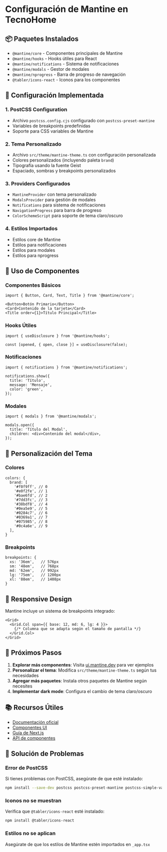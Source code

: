 # Configuración de Mantine en TecnoHome

## 📦 Paquetes Instalados

- `@mantine/core` - Componentes principales de Mantine
- `@mantine/hooks` - Hooks útiles para React
- `@mantine/notifications` - Sistema de notificaciones
- `@mantine/modals` - Gestor de modales
- `@mantine/nprogress` - Barra de progreso de navegación
- `@tabler/icons-react` - Iconos para los componentes

## 🚀 Configuración Implementada

### 1. PostCSS Configuration
- Archivo `postcss.config.cjs` configurado con `postcss-preset-mantine`
- Variables de breakpoints predefinidas
- Soporte para CSS variables de Mantine

### 2. Tema Personalizado
- Archivo `src/theme/mantine-theme.ts` con configuración personalizada
- Colores personalizados (incluyendo paleta `brand`)
- Tipografía usando la fuente Geist
- Espaciado, sombras y breakpoints personalizados

### 3. Providers Configurados
- `MantineProvider` con tema personalizado
- `ModalsProvider` para gestión de modales
- `Notifications` para sistema de notificaciones
- `NavigationProgress` para barra de progreso
- `ColorSchemeScript` para soporte de tema claro/oscuro

### 4. Estilos Importados
- Estilos core de Mantine
- Estilos para notificaciones
- Estilos para modales
- Estilos para nprogress

## 🎨 Uso de Componentes

### Componentes Básicos
```tsx
import { Button, Card, Text, Title } from '@mantine/core';

<Button>Botón Primario</Button>
<Card>Contenido de la tarjeta</Card>
<Title order={1}>Título Principal</Title>
```

### Hooks Útiles
```tsx
import { useDisclosure } from '@mantine/hooks';

const [opened, { open, close }] = useDisclosure(false);
```

### Notificaciones
```tsx
import { notifications } from '@mantine/notifications';

notifications.show({
  title: 'Título',
  message: 'Mensaje',
  color: 'green',
});
```

### Modales
```tsx
import { modals } from '@mantine/modals';

modals.open({
  title: 'Título del Modal',
  children: <div>Contenido del modal</div>,
});
```

## 🔧 Personalización del Tema

### Colores
```tsx
colors: {
  brand: [
    '#f0f9ff', // 0
    '#e0f2fe', // 1
    '#bae6fd', // 2
    '#7dd3fc', // 3
    '#38bdf8', // 4
    '#0ea5e9', // 5
    '#0284c7', // 6
    '#0369a1', // 7
    '#075985', // 8
    '#0c4a6e', // 9
  ],
}
```

### Breakpoints
```tsx
breakpoints: {
  xs: '36em',   // 576px
  sm: '48em',   // 768px
  md: '62em',   // 992px
  lg: '75em',   // 1200px
  xl: '88em',   // 1408px
}
```

## 📱 Responsive Design

Mantine incluye un sistema de breakpoints integrado:

```tsx
<Grid>
  <Grid.Col span={{ base: 12, md: 6, lg: 4 }}>
    {/* Columna que se adapta según el tamaño de pantalla */}
  </Grid.Col>
</Grid>
```

## 🎯 Próximos Pasos

1. **Explorar más componentes**: Visita [ui.mantine.dev](https://ui.mantine.dev/) para ver ejemplos
2. **Personalizar el tema**: Modifica `src/theme/mantine-theme.ts` según tus necesidades
3. **Agregar más paquetes**: Instala otros paquetes de Mantine según necesites
4. **Implementar dark mode**: Configura el cambio de tema claro/oscuro

## 📚 Recursos Útiles

- [Documentación oficial](https://mantine.dev/getting-started/)
- [Componentes UI](https://ui.mantine.dev/)
- [Guía de Next.js](https://mantine.dev/guides/next/)
- [API de componentes](https://mantine.dev/core/button/)

## 🐛 Solución de Problemas

### Error de PostCSS
Si tienes problemas con PostCSS, asegúrate de que esté instalado:
```bash
npm install --save-dev postcss postcss-preset-mantine postcss-simple-vars
```

### Iconos no se muestran
Verifica que `@tabler/icons-react` esté instalado:
```bash
npm install @tabler/icons-react
```

### Estilos no se aplican
Asegúrate de que los estilos de Mantine estén importados en `_app.tsx` 